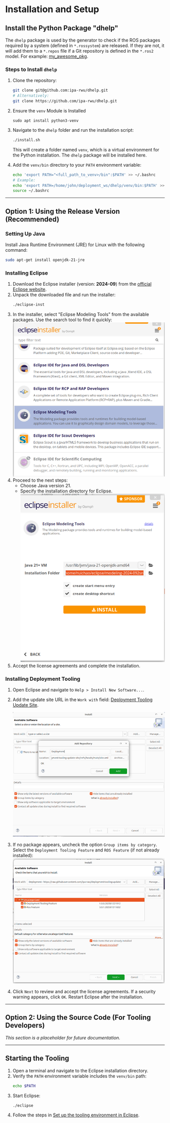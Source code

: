 # Installation and Setup

## Install the Python Package "dhelp"

The `dhelp` package is used by the generator to check if the ROS packages required by a system (defined in `*.rossystem`) are released. If they are not, it will add them to a `*.repos` file if a Git repository is defined in the `*.ros2` model. For example: [my_awesome_pkg](https://github.com/ipa320/RosTooling.github.io/blob/main/docu/RosModelDescription.md?plain=1#L63).

### Steps to Install `dhelp`

1. Clone the repository:
    ```bash
    git clone git@github.com:ipa-rwu/dhelp.git
    # Alternatively:
    git clone https://github.com/ipa-rwu/dhelp.git
    ```

2. Ensure the `venv` Module is Installed
    ```
    sudo apt install python3-venv
    ```
3. Navigate to the `dhelp` folder and run the installation script:
    ```bash
    ./install.sh
    ```
    This will create a folder named `venv`, which is a virtual environment for the Python installation. The `dhelp` package will be installed here.

4. Add the `venv/bin` directory to your `PATH` environment variable:
    ```bash
    echo 'export PATH="<full_path_to_venv>/bin":$PATH' >> ~/.bashrc
    # Example:
    echo 'export PATH=/home/john/deployment_ws/dhelp/venv/bin:$PATH' >> ~/.bashrc
    source ~/.bashrc
    ```

---

## Option 1: Using the Release Version (Recommended)

### Setting Up Java

Install Java Runtime Environment (JRE) for Linux with the following command:

```bash
sudo apt-get install openjdk-21-jre
```

### Installing Eclipse

1. Download the Eclipse installer (version: **2024-09**) from the [official Eclipse website](https://www.eclipse.org/downloads/packages/release/2024-09/r).
2. Unpack the downloaded file and run the installer:
    ```bash
    ./eclipse-inst
    ```
3. In the installer, select "Eclipse Modeling Tools" from the available packages. Use the search tool to find it quickly:
    ![Eclipse Modeling Tools](images/install_eclipse_modeling.png)
4. Proceed to the next steps:
    - Choose Java version 21.
    - Specify the installation directory for Eclipse.
    ![Select Java Version](images/install_eclipse_jdk_version.png)
5. Accept the license agreements and complete the installation.

### Installing Deployment Tooling

1. Open Eclipse and navigate to `Help > Install New Software...`.
2. Add the update site URL in the `Work with` field:
   [Deployment Tooling Update Site](https://raw.githubusercontent.com/ipa-rwu/deployment-tooling-update-site/refs/heads/main/site.xml).

   ![Add Update Site](images/install_updatesite.png)

3. If no package appears, uncheck the option `Group items by category`. Select the `Deployment Tooling Feature` and `ROS Feature` (if not already installed):
   ![Select Packages](images/install_list_packages.png)
4. Click `Next` to review and accept the license agreements. If a security warning appears, click `OK`. Restart Eclipse after the installation.

---

## Option 2: Using the Source Code (For Tooling Developers)

_This section is a placeholder for future documentation._

---

## Starting the Tooling

1. Open a terminal and navigate to the Eclipse installation directory.
2. Verify the `PATH` environment variable includes the `venv/bin` path:
    ```bash
    echo $PATH
    ```
3. Start Eclipse:
    ```bash
    ./eclipse
    ```
4. Follow the steps in [Set up the tooling environment in Eclipse](Environment_setup.md).
